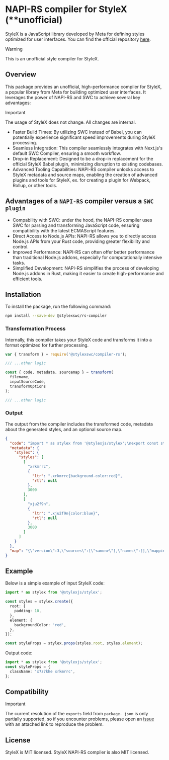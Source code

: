 # NAPI-RS compiler for StyleX (\*\*unofficial)

StyleX is a JavaScript library developed by Meta for defining styles optimized
for user interfaces. You can find the official repository
[here](https://www.github.com/facebook/stylex).

> [!WARNING]
> This is an unofficial style compiler for StyleX.

## Overview

This package provides an unofficial, high-performance compiler for StyleX, a
popular library from Meta for building optimized user interfaces. It leverages
the power of NAPI-RS and SWC to achieve several key advantages:

> [!IMPORTANT]
> The usage of StyleX does not change. All changes are internal.

- Faster Build Times: By utilizing SWC instead of Babel, you can potentially
  experience significant speed improvements during StyleX processing.
- Seamless Integration: This compiler seamlessly integrates with Next.js's
  default SWC Compiler, ensuring a smooth workflow.
- Drop-in Replacement: Designed to be a drop-in replacement for the official
  StyleX Babel plugin, minimizing disruption to existing codebases.
- Advanced Tooling Capabilities: NAPI-RS compiler unlocks access to StyleX
  metadata and source maps, enabling the creation of advanced plugins and tools
  for StyleX, ex. for creating a plugin for Webpack, Rollup, or other tools.

## Advantages of a `NAPI-RS` compiler versus a `SWC plugin`

- Compability with SWC: under the hood, the NAPI-RS compiler uses SWC for
  parsing and transforming JavaScript code, ensuring compatibility with the
  latest ECMAScript features.
- Direct Access to Node.js APIs: NAPI-RS allows you to directly access Node.js
  APIs from your Rust code, providing greater flexibility and control.
- Improved Performance: NAPI-RS can often offer better performance than
  traditional Node.js addons, especially for computationally intensive tasks.
- Simplified Development: NAPI-RS simplifies the process of developing Node.js
  addons in Rust, making it easier to create high-performance and efficient
  tools.

## Installation

To install the package, run the following command:

```bash
npm install --save-dev @stylexswc/rs-compiler
```

### Transformation Process

Internally, this compiler takes your StyleX code and transforms it into a format
optimized for further processing.

```ts
var { transform } = require('@stylexswc/compiler-rs');

/// ...other logic

const { code, metadata, sourcemap } = transform(
  filename,
  inputSourceCode,
  transformOptions
);

/// ...other logic
```

### Output

The output from the compiler includes the transformed code, metadata about the
generated styles, and an optional source map.

```json
{
  "code": "import * as stylex from '@stylexjs/stylex';\nexport const styles = {\n    default: {\n        backgroundColor: \"xrkmrrc\",\n        color: \"xju2f9n\",\n        $$css: true\n    }\n};\n",
  "metadata": {
    "stylex": {
      "styles": [
        [
          "xrkmrrc",
          {
            "ltr": ".xrkmrrc{background-color:red}",
            "rtl": null
          },
          3000
        ],
        [
          "xju2f9n",
          {
            "ltr": ".xju2f9n{color:blue}",
            "rtl": null
          },
          3000
        ]
      ]
    }
  },
  "map": "{\"version\":3,\"sources\":[\"<anon>\"],\"names\":[],\"mappings\":\"AACE;AACA;;;;;;EAKG\"}"
}
```

## Example

Below is a simple example of input StyleX code:

```ts
import * as stylex from '@stylexjs/stylex';

const styles = stylex.create({
  root: {
    padding: 10,
  },
  element: {
    backgroundColor: 'red',
  },
});

const styleProps = stylex.props(styles.root, styles.element);
```

Output code:

```ts
import * as stylex from '@stylexjs/stylex';
const styleProps = {
  className: 'x7z7khe xrkmrrc',
};
```

## Compatibility

> [!IMPORTANT]
> The current resolution of the `exports` field from
> `package. json` is only partially supported, so if you encounter problems,
> please open an
> [issue](https://github.com/Dwlad90/stylex-swc-plugin/issues/new) with an
> attached link to reproduce the problem.

## License

StyleX is MIT licensed. StyleX NAPI-RS compiler is also MIT licensed.
